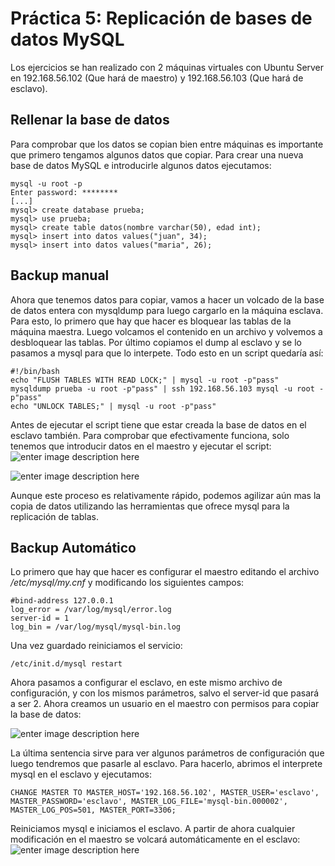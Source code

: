 # Práctica 5: Replicación de bases de datos MySQL

Los ejercicios se han realizado con 2 máquinas virtuales con Ubuntu Server en 192.168.56.102 (Que hará de maestro) y 192.168.56.103 (Que hará de esclavo).

## Rellenar la base de datos

Para comprobar que los datos se copian bien entre máquinas es importante que primero tengamos algunos datos que copiar. Para crear una nueva base de datos MySQL e introducirle algunos datos ejecutamos:

	mysql -u root -p
	Enter password: ********
	[...]
	mysql> create database prueba;
	mysql> use prueba;
	mysql> create table datos(nombre varchar(50), edad int);
	mysql> insert into datos values("juan", 34);
	mysql> insert into datos values("maria", 26);

## Backup manual

Ahora que tenemos datos para copiar, vamos a hacer un volcado de la base de datos entera con mysqldump para luego cargarlo en la máquina esclava. Para esto, lo primero que hay que hacer es bloquear las tablas de la máquina maestra. Luego volcamos el contenido en un archivo y volvemos a desbloquear las tablas. Por último copiamos el dump al esclavo y se lo pasamos a mysql para que lo interpete.
Todo esto en un script quedaría así:

	#!/bin/bash
	echo "FLUSH TABLES WITH READ LOCK;" | mysql -u root -p"pass"
	mysqldump prueba -u root -p"pass" | ssh 192.168.56.103 mysql -u root -p"pass"
	echo "UNLOCK TABLES;" | mysql -u root -p"pass"

Antes de ejecutar el script tiene que estar creada la base de datos en el esclavo también. Para comprobar que efectivamente funciona, solo tenemos que introducir datos en el maestro y ejecutar el script:
![enter image description here](http://i.imgur.com/h5wAteu.png?1)

![enter image description here](http://i.imgur.com/44WVJPA.png?1)

Aunque este proceso es relativamente rápido, podemos agilizar aún mas la copia de datos utilizando las herramientas que ofrece mysql para la replicación de tablas.

## Backup Automático

Lo primero que hay que hacer es configurar el maestro editando el archivo */etc/mysql/my.cnf* y modificando los siguientes campos:

	#bind-address 127.0.0.1 
	log_error = /var/log/mysql/error.log
	server-id = 1
	log_bin = /var/log/mysql/mysql-bin.log

Una vez guardado reiniciamos el servicio:

	/etc/init.d/mysql restart

Ahora pasamos a configurar el esclavo, en este mismo archivo de configuración, y con los mismos parámetros, salvo el server-id que pasará a ser 2.
Ahora creamos un usuario en el maestro con permisos para copiar la base de datos:

![enter image description here](http://i.imgur.com/92pZOs9.png)

La última sentencia sirve para ver algunos parámetros de configuración que luego tendremos que pasarle al esclavo. Para hacerlo, abrimos el interprete mysql en el esclavo y ejecutamos:
	
	CHANGE MASTER TO MASTER_HOST='192.168.56.102', MASTER_USER='esclavo', MASTER_PASSWORD='esclavo', MASTER_LOG_FILE='mysql-bin.000002', MASTER_LOG_POS=501, MASTER_PORT=3306;

Reiniciamos mysql e iniciamos el esclavo. A partir de ahora cualquier modificación en el maestro se volcará automáticamente en el esclavo:
![enter image description here](http://i.imgur.com/kXYjuk4.png)
